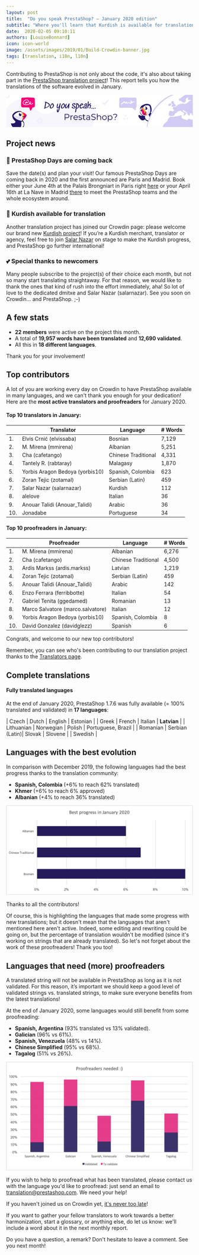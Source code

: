 ```yaml
---
layout: post
title:  "Do you speak PrestaShop? – January 2020 edition"
subtitle: "Where you'll learn that Kurdish is available for translation"
date:  2020-02-05 09:10:11
authors: [LouiseBonnard]
icon: icon-world
image: /assets/images/2019/01/Build-Crowdin-banner.jpg
tags: [translation, i18n, l10n]
---
```


Contributing to PrestaShop is not only about the code, it's also about taking part in the [PrestaShop translation project](https://crowdin.com/project/prestashop-official)! This report tells you how the translations of the software evolved in January.

![Crowdin Monthly banner](/assets/images/2019/01/Build-Crowdin-banner.jpg)

## Project news


### :date: PrestaShop Days are coming back

Save the date(s) and plan your visit! Our famous PrestaShop Days are coming back in 2020 and the first announced are Paris and Madrid. Book either your June 4th at the Palais Brongniart in Paris right [here](https://events.prestashop.com/prestashop-day-paris-2020/fr?utm_source=crowding&utm_medium=email&utm_campaign=psdparis) or your April 16th at La Nave in Madrid [there](https://events.prestashop.com/prestashop-day-madrid-2020/es/?utm_source=crowding&utm_medium=email&utm_campaign=psdmadrid) to meet the PrestaShop teams and the whole ecosystem around.


### :rainbow: Kurdish available for translation

Another translation project has joined our Crowdin page: please welcome our brand new [Kurdish project](https://crowdin.com/project/prestashop-official/ku#)! If you’re a Kurdish merchant, translator or agency, feel free to join [Salar Nazar](https://crowdin.com/profile/salarnazar) on stage to make the Kurdish progress, and PrestaShop go further international!


### :two_hearts: Special thanks to newcomers

Many people subscribe to the project(s) of their choice each month, but not so many start translating straightaway. For that reason, we would like to thank the ones that kind of rush into the effort immediately, aha! So lot of love to the dedicated dmitxe and Salar Nazar (salarnazar). See you soon on Crowdin… and PrestaShop. ;-)


## A few stats
 
* **22 members** were active on the project this month.
* A total of **19,957 words have been translated** and **12,690 validated**.
* All this in **18 different languages**.
 
Thank you for your involvement!
 

## Top contributors
 
A lot of you are working every day on Crowdin to have PrestaShop available in many languages, and we can't thank you enough for your dedication! Here are the **most active translators and proofreaders** for January 2020.

#### Top 10 translators in January:
 
| |Translator | Language | # Words
|-|---------- | -------- | ----------------
 1. | Elvis Crnić (elvissaba) | Bosnian | 7,129
 2. | M. Mirena (mmirena) | Albanian | 5,251
 3. | Cha (cafetango) | Chinese Traditional | 4,331
 4. | Tantely R. (rabtaray) | Malagasy | 1,870
 5. | Yorbis Aragon Bedoya (yorbis10) | Spanish, Colombia | 623
 6. | Zoran Tejic (zotamal) | Serbian (Latin) | 459
 7. | Salar Nazar (salarnazar) | Kurdish | 112
 8. | alelove | Italian | 36
 9. | Anouar Talidi (Anouar_Talidi) | Arabic | 36
10. | Jonadabe | Portuguese | 34
 
 
#### Top 10 proofreaders in January:
 
| | Proofreader | Language | # Words
|-| ---------- | -------- | ----------------
1. | M. Mirena (mmirena) | Albanian | 6,276
 2. | Cha (cafetango) | Chinese Traditional | 4,500
 3. | Ardis Markss (ardis.markss) | Latvian | 1,219
 4. | Zoran Tejic (zotamal) | Serbian (Latin) | 459
 5. | Anouar Talidi (Anouar_Talidi) | Arabic | 142
 6. | Enzo Ferrara (ferribbotte) | Italian | 54
 7. | Gabriel Tenita (ggedamed) | Romanian | 13
 8. | Marco Salvatore (marco.salvatore) | Italian | 12
 9. | Yorbis Aragon Bedoya (yorbis10) | Spanish, Colombia | 8
10. | David Gonzalez (davidglezz) | Spanish | 6

Congrats, and welcome to our new top contributors!
 
Remember, you can see who's been contributing to our translation project thanks to the [Translators page](http://translators.prestashop.com/).
 
 
## Complete translations
 
#### Fully translated languages
 
At the end of January 2020, PrestaShop 1.7.6 was fully available (= 100% translated and validated) in **17 languages**:
 
| Czech | Dutch | English | Estonian |
| Greek | French | Italian | **Latvian** |
| Lithuanian | Norwegian | Polish | Portuguese, Brazil |
| Romanian | Serbian (Latin)| Slovak | Slovene |
| Swedish |
 
 
## Languages with the best evolution
 
In comparison with December 2019, the following languages had the best progress thanks to the translation community:
 
* **Spanish, Colombia** (+6% to reach 62% translated)
* **Khmer** (+6% to reach 6% approved)
* **Albanian** (+4% to reach 36% translated)
 
![Best translation progress for January 2020](/assets/images/2020/02/Build-Crowdin-progress-January20.png)
 
Thanks to all the contributors!
 
Of course, this is highlighting the languages that made some progress with new translations; but it doesn't mean that the languages that aren't mentioned here aren't active. Indeed, some editing and rewriting could be going on, but the percentage of translation wouldn't be modified (since it's working on strings that are already translated). So let's not forget about the work of these proofreaders! Thank you too!
 
 
## Languages that need (more) proofreaders
 
A translated string will not be available in PrestaShop as long as it is not validated. For this reason, it’s important we should keep a good level of validated strings vs. translated strings, to make sure everyone benefits from the latest translations!
 
At the end of January 2020, some languages would still benefit from some proofreading:
 
* **Spanish, Argentina** (93% translated vs 13% validated).
* **Galician** (96% vs 61%).
* **Spanish, Venezuela** (48% vs 14%).
* **Chinese Simplified** (95% vs 68%).
* **Tagalog** (51% vs 26%).
 
![Languages that need proofreading](/assets/images/2020/02/Build-Crowdin-proofreading-January20.png)
 
If you wish to help to proofread what has been translated, please contact us with the language you'd like to proofread: just send an email to translation@prestashop.com. We need your help! 
 
If you haven't joined us on Crowdin yet, [it's never too late](https://crowdin.com/project/prestashop-official)!
 
If you want to gather your fellow translators to work towards a better harmonization, start a glossary, or anything else, do let us know: we'll include a word about it in the next monthly report.
 
Do you have a question, a remark? Don't hesitate to leave a comment. See you next month!
